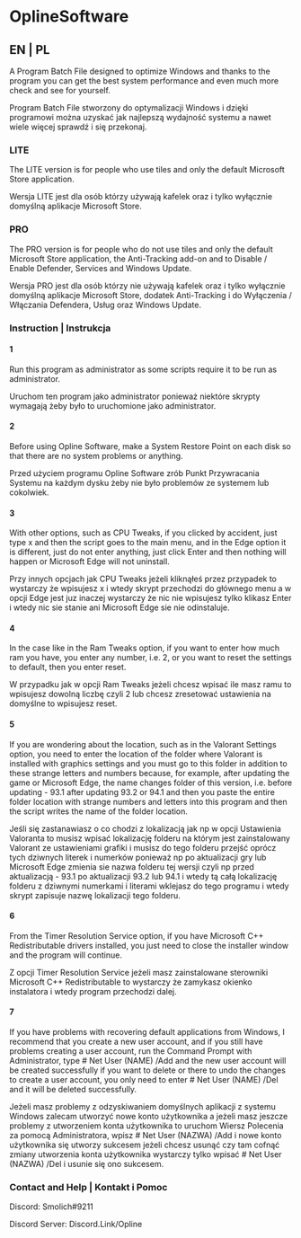 # OplineSoftware

## EN | PL  

A Program Batch File designed to optimize Windows and thanks to the program you can get the best system performance and even much more check and see for yourself.

Program Batch File stworzony do optymalizacji Windows i dzięki programowi można uzyskać jak najlepszą wydajność systemu a nawet wiele więcej sprawdź i się przekonaj.  

### LITE

The LITE version is for people who use tiles and only the default Microsoft Store application.

Wersja LITE jest dla osób którzy używają kafelek oraz i tylko wyłącznie domyślną aplikacje Microsoft Store.

### PRO

The PRO version is for people who do not use tiles and only the default Microsoft Store application, the Anti-Tracking add-on and to Disable / Enable Defender, Services and Windows Update.

Wersja PRO jest dla osób którzy nie używają kafelek oraz i tylko wyłącznie domyślną aplikacje Microsoft Store, dodatek Anti-Tracking i do Wyłączenia / Włączania Defendera, Usług oraz Windows Update.

### Instruction | Instrukcja

#### 1

Run this program as administrator as some scripts require it to be run as administrator.

Uruchom ten program jako administrator ponieważ niektóre skrypty wymagają żeby było to uruchomione jako administrator.

#### 2

Before using Opline Software, make a System Restore Point on each disk so that there are no system problems or anything.

Przed użyciem programu Opline Software zrób Punkt Przywracania Systemu na każdym dysku żeby nie było problemów ze systemem lub cokolwiek.

#### 3

With other options, such as CPU Tweaks, if you clicked by accident, just type x and then the script goes to the main menu, and in the Edge option it is different, just do not enter anything, just click Enter and then nothing will happen or Microsoft Edge will not uninstall.

Przy innych opcjach jak CPU Tweaks jeżeli kliknąłeś przez przypadek to wystarczy że wpisujesz x i wtedy skrypt przechodzi do głównego menu a w opcji Edge jest juz inaczej wystarczy że nic nie wpisujesz tylko klikasz Enter i wtedy nic sie stanie ani Microsoft Edge sie nie odinstaluje.

#### 4

In the case like in the Ram Tweaks option, if you want to enter how much ram you have, you enter any number, i.e. 2, or you want to reset the settings to default, then you enter reset.

W przypadku jak w opcji Ram Tweaks jeżeli chcesz wpisać ile masz ramu to wpisujesz dowolną liczbę czyli 2 lub chcesz zresetować ustawienia na domyślne to wpisujesz reset.

#### 5

If you are wondering about the location, such as in the Valorant Settings option, you need to enter the location of the folder where Valorant is installed with graphics settings and you must go to this folder in addition to these strange letters and numbers because, for example, after updating the game or Microsoft Edge, the name changes folder of this version, i.e. before updating - 93.1 after updating 93.2 or 94.1 and then you paste the entire folder location with strange numbers and letters into this program and then the script writes the name of the folder location.

Jeśli się zastanawiasz o co chodzi z lokalizacją jak np w opcji Ustawienia Valoranta to musisz wpisać lokalizację folderu na którym jest zainstalowany Valorant ze ustawieniami grafiki i musisz do tego folderu przejść oprócz tych dziwnych literek i numerków ponieważ np po aktualizacji gry lub Microsoft Edge zmienia sie nazwa folderu tej wersji czyli np przed aktualizacją - 93.1 po aktualizacji 93.2 lub 94.1 i wtedy tą całą lokalizację folderu z dziwnymi numerkami i literami wklejasz do tego programu i wtedy skrypt zapisuje nazwę lokalizacji tego folderu.

#### 6

From the Timer Resolution Service option, if you have Microsoft C++ Redistributable drivers installed, you just need to close the installer window and the program will continue.

Z opcji Timer Resolution Service jeżeli masz zainstalowane sterowniki Microsoft C++ Redistributable to wystarczy że zamykasz okienko instalatora i wtedy program przechodzi dalej.

#### 7

If you have problems with recovering default applications from Windows, I recommend that you create a new user account, and if you still have problems creating a user account, run the Command Prompt with Administrator, type # Net User (NAME) /Add and the new user account will be created successfully if you want to delete or there to undo the changes to create a user account, you only need to enter # Net User (NAME) /Del and it will be deleted successfully.

Jeżeli masz problemy z odzyskiwaniem domyślnych aplikacji z systemu Windows zalecam utworzyć nowe konto użytkownika a jeżeli masz jeszcze problemy z utworzeniem konta użytkownika to uruchom Wiersz Polecenia za pomocą Administratora, wpisz # Net User (NAZWA) /Add i nowe konto użytkownika się utworzy sukcesem jeżeli chcesz usunąć czy tam cofnąć zmiany utworzenia konta użytkownika wystarczy tylko wpisać # Net User (NAZWA) /Del i usunie się ono sukcesem.

### Contact and Help | Kontakt i Pomoc  

Discord: Smolich#9211 

Discord Server: Discord.Link/Opline
